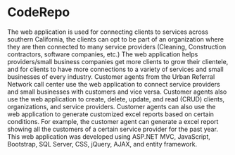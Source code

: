 # CodeRepo
The web application is used for connecting clients to services across southern California, the clients can opt to be part of an organization where they are then connected to many service providers (Cleaning, Construction contractors, software companies, etc.) The web application helps providers/small business companies get more clients to grow their clientele, and for clients to have more connections to a variety of services and small businesses of every industry. 
Customer agents from the Urban Referral Network call center use the web application to connect service providers and small businesses with customers and vice versa. 
Customer agents also use the web application to create, delete, update, and read (CRUD) clients, organizations, and service providers. 
Customer agents can also use the web application to generate customized excel reports based on certain conditions. For example, the customer agent can generate a excel report showing all the customers of a certain service provider for the past year. This web application was developed using ASP.NET MVC, JavaScript, Bootstrap, SQL Server, CSS, jQuery, AJAX, and entity framework.
